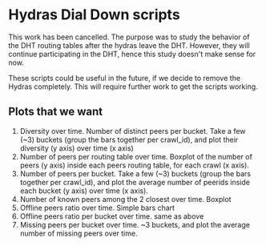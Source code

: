 # Hydras Dial Down scripts

This work has been cancelled. The purpose was to study the behavior of the DHT routing tables after the hydras leave the DHT. However, they will continue participating in the DHT, hence this study doesn't make sense for now.

These scripts could be useful in the future, if we decide to remove the Hydras completely. This will require further work to get the scripts working.

## Plots that we want

1. Diversity over time. Number of distinct peers per bucket. Take a few (~3) buckets (group the bars together per crawl_id), and plot their diversity (y axis) over time (x axis)
2. Number of peers per routing table over time. Boxplot of the number of peers (y axis) inside each peers routing table, for each crawl (x axis).
3. Number of peers per bucket. Take a few (~3) buckets (group the bars together per crawl_id), and plot the average number of peerids inside each bucket (y axis) over time (x axis).
4. Number of known peers among the 2 closest over time. Boxplot
5. Offline peers ratio over time. Simple bars chart
6. Offline peers ratio per bucket over time. same as above
7. Missing peers per bucket over time. ~3 buckets, and plot the average number of missing peers over time.
